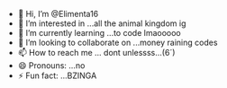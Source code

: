 - 👋 Hi, I’m @Elimenta16
- 👀 I’m interested in ...all the animal kingdom ig 
- 🌱 I’m currently learning ...to code lmaooooo
- 💞️ I’m looking to collaborate on ...money raining codes
- 📫 How to reach me ... dont unlessss...(6´)
- 😄 Pronouns: ...no
- ⚡ Fun fact: ...BZINGA

<!---
Elimenta16/Elimenta16 is a ✨ special ✨ repository because its `README.md` (this file) appears on your GitHub profile.
You can click the Preview link to take a look at your changes.
--->
